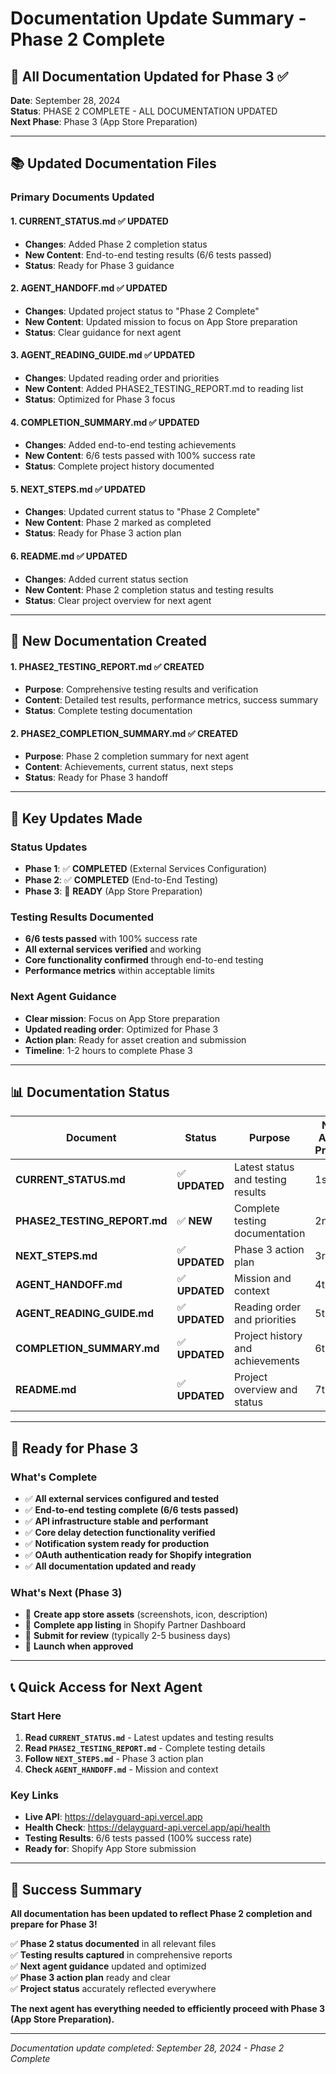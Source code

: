 # Documentation Update Summary - Phase 2 Complete

## 🎉 **All Documentation Updated for Phase 3** ✅

**Date**: September 28, 2024  
**Status**: PHASE 2 COMPLETE - ALL DOCUMENTATION UPDATED  
**Next Phase**: Phase 3 (App Store Preparation)  

---

## 📚 **Updated Documentation Files**

### **Primary Documents Updated**

#### **1. CURRENT_STATUS.md** ✅ **UPDATED**
- **Changes**: Added Phase 2 completion status
- **New Content**: End-to-end testing results (6/6 tests passed)
- **Status**: Ready for Phase 3 guidance

#### **2. AGENT_HANDOFF.md** ✅ **UPDATED**
- **Changes**: Updated project status to "Phase 2 Complete"
- **New Content**: Updated mission to focus on App Store preparation
- **Status**: Clear guidance for next agent

#### **3. AGENT_READING_GUIDE.md** ✅ **UPDATED**
- **Changes**: Updated reading order and priorities
- **New Content**: Added PHASE2_TESTING_REPORT.md to reading list
- **Status**: Optimized for Phase 3 focus

#### **4. COMPLETION_SUMMARY.md** ✅ **UPDATED**
- **Changes**: Added end-to-end testing achievements
- **New Content**: 6/6 tests passed with 100% success rate
- **Status**: Complete project history documented

#### **5. NEXT_STEPS.md** ✅ **UPDATED**
- **Changes**: Updated current status to "Phase 2 Complete"
- **New Content**: Phase 2 marked as completed
- **Status**: Ready for Phase 3 action plan

#### **6. README.md** ✅ **UPDATED**
- **Changes**: Added current status section
- **New Content**: Phase 2 completion status and testing results
- **Status**: Clear project overview for next agent

---

## 📄 **New Documentation Created**

#### **1. PHASE2_TESTING_REPORT.md** ✅ **CREATED**
- **Purpose**: Comprehensive testing results and verification
- **Content**: Detailed test results, performance metrics, success summary
- **Status**: Complete testing documentation

#### **2. PHASE2_COMPLETION_SUMMARY.md** ✅ **CREATED**
- **Purpose**: Phase 2 completion summary for next agent
- **Content**: Achievements, current status, next steps
- **Status**: Ready for Phase 3 handoff

---

## 🎯 **Key Updates Made**

### **Status Updates**
- **Phase 1**: ✅ **COMPLETED** (External Services Configuration)
- **Phase 2**: ✅ **COMPLETED** (End-to-End Testing)
- **Phase 3**: 🎯 **READY** (App Store Preparation)

### **Testing Results Documented**
- **6/6 tests passed** with 100% success rate
- **All external services verified** and working
- **Core functionality confirmed** through end-to-end testing
- **Performance metrics** within acceptable limits

### **Next Agent Guidance**
- **Clear mission**: Focus on App Store preparation
- **Updated reading order**: Optimized for Phase 3
- **Action plan**: Ready for asset creation and submission
- **Timeline**: 1-2 hours to complete Phase 3

---

## 📊 **Documentation Status**

| Document | Status | Purpose | Next Agent Priority |
|----------|--------|---------|-------------------|
| **CURRENT_STATUS.md** | ✅ **UPDATED** | Latest status and testing results | 1st |
| **PHASE2_TESTING_REPORT.md** | ✅ **NEW** | Complete testing documentation | 2nd |
| **NEXT_STEPS.md** | ✅ **UPDATED** | Phase 3 action plan | 3rd |
| **AGENT_HANDOFF.md** | ✅ **UPDATED** | Mission and context | 4th |
| **AGENT_READING_GUIDE.md** | ✅ **UPDATED** | Reading order and priorities | 5th |
| **COMPLETION_SUMMARY.md** | ✅ **UPDATED** | Project history and achievements | 6th |
| **README.md** | ✅ **UPDATED** | Project overview and status | 7th |

---

## 🚀 **Ready for Phase 3**

### **What's Complete**
- ✅ **All external services configured and tested**
- ✅ **End-to-end testing complete (6/6 tests passed)**
- ✅ **API infrastructure stable and performant**
- ✅ **Core delay detection functionality verified**
- ✅ **Notification system ready for production**
- ✅ **OAuth authentication ready for Shopify integration**
- ✅ **All documentation updated and ready**

### **What's Next (Phase 3)**
- 🎯 **Create app store assets** (screenshots, icon, description)
- 🎯 **Complete app listing** in Shopify Partner Dashboard
- 🎯 **Submit for review** (typically 2-5 business days)
- 🎯 **Launch when approved**

---

## 📞 **Quick Access for Next Agent**

### **Start Here**
1. **Read `CURRENT_STATUS.md`** - Latest updates and testing results
2. **Read `PHASE2_TESTING_REPORT.md`** - Complete testing details
3. **Follow `NEXT_STEPS.md`** - Phase 3 action plan
4. **Check `AGENT_HANDOFF.md`** - Mission and context

### **Key Links**
- **Live API**: https://delayguard-api.vercel.app
- **Health Check**: https://delayguard-api.vercel.app/api/health
- **Testing Results**: 6/6 tests passed (100% success rate)
- **Ready for**: Shopify App Store submission

---

## 🎉 **Success Summary**

**All documentation has been updated to reflect Phase 2 completion and prepare for Phase 3!**

✅ **Phase 2 status documented** in all relevant files  
✅ **Testing results captured** in comprehensive reports  
✅ **Next agent guidance** updated and optimized  
✅ **Phase 3 action plan** ready and clear  
✅ **Project status** accurately reflected everywhere  

**The next agent has everything needed to efficiently proceed with Phase 3 (App Store Preparation).**

---

*Documentation update completed: September 28, 2024 - Phase 2 Complete*